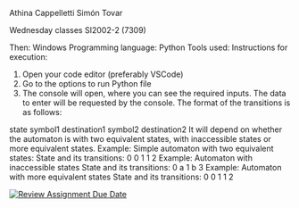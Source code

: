 Athina Cappelletti
Simón Tovar

Wednesday classes SI2002-2 (7309)

Then: Windows
Programming language: Python
Tools used:
Instructions for execution:
1) Open your code editor (preferably VSCode)
2) Go to the options to run Python file
3) The console will open, where you can see the required inputs.
The data to enter will be requested by the console.
The format of the transitions is as follows:

  state symbol1 destination1 symbol2 destination2
It will depend on whether the automaton is with two equivalent states,
with inaccessible states or more equivalent states.
    Example: Simple automaton with two equivalent states:
    State and its transitions: 0 0 1 1 2
    Example: Automaton with inaccessible states
    State and its transitions: 0 a 1 b 3
    Example: Automaton with more equivalent states
    State and its transitions: 0 0 1 1 2


[![Review Assignment Due Date](https://classroom.github.com/assets/deadline-readme-button-22041afd0340ce965d47ae6ef1cefeee28c7c493a6346c4f15d667ab976d596c.svg)](https://classroom.github.com/a/95BWY5mA)

